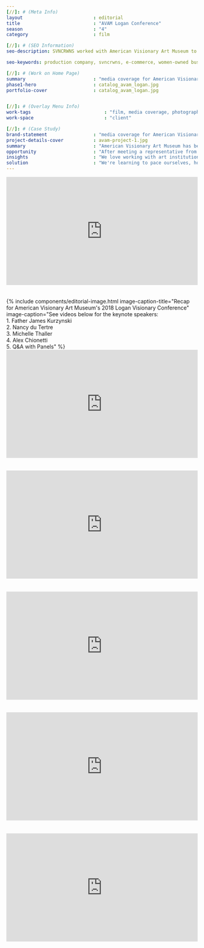 ```yaml
---
[//]: # (Meta Info)
layout                          : editorial
title 					        : "AVAM Logan Conference"
season				            : "4"
category 						: film

[//]: # (SEO Information)
seo-description: SVNCRWNS worked with American Visionary Art Museum to produce media coverage for its annual Logan Visionary Conference.

seo-keywords: production company, svncrwns, e-commerce, women-owned businesses, creative team, consulting, business operations, launch my brand, manage my brand, photography, videography, special projects

[//]: # (Work on Home Page)
summary                         : "media coverage for American Visionary Art Museum 2018 Visionary Conference"
phase1-hero                     : catalog_avam_logan.jpg
portfolio-cover					: catalog_avam_logan.jpg


[//]: # (Overlay Menu Info)
work-tags 							: "film, media coverage, photography"
work-space 							: "client"

[//]: # (Case Study)
brand-statement 				: "media coverage for American Visionary Art Museum 2018 Visionary Conference"
project-details-cover 			: avam-project-1.jpg
summary							: "American Visionary Art Museum has been a pillar in Baltimore, Maryland for over 20+ years. The museum's donors sponsor the Logan Visionary Conference every year inviting speakers to come and share insight on a particular theme that impacts art and community. This year's conference focused on the Two Worlds of Heaven: Science and Religion."
opportunity                     : "After meeting a representative from AVAM, we brainstormed ways that we could impact the museum and its upcoming annual conference. We reviewed all digital assets from the previous conference and were tasked with completing media coverage."
insights 						: "We love working with art institutions. We love providing impact on a large scale for big audiences to digest and enjoy. Although we were tasked with media coverage, we did an assessment of the museum's website presence and platform, communication channels and presence in the community. We were able to identify several opportunities to continue building our relationship with AVAM as well as some key opportunities to enhance the foundation that they've built and established in their 20+ years of existence."
solution 						: "We're learning to pace ourselves, honestly. Although we presented some really exciting approaches to leveraging what the museum has already established - our work captured photo and video media coverage for the Logan Conference. One thing we learned from this experience was to continue pushing the needle forward, continue sharing ideas, and continue to move fearlessly with our clients and helping them grow their platforms and presence. The truth is we knew the scope of our work going into this partnership, but we are so driven by our abilities to add value in the art + cultural spaces, that we're willing to keep pitching ideas, even if they are outside of the scope, the budget or the client's ability to see what we see. We love what we do!"
---
```

<div style="padding:56.25% 0 0 0;position:relative;"><iframe src="https://player.vimeo.com/video/265172091?portrait=0" style="position:absolute;top:0;left:0;width:100%;height:100%;" frameborder="0" webkitallowfullscreen mozallowfullscreen allowfullscreen></iframe></div><script src="https://player.vimeo.com/api/player.js"></script>
<br/><br/>
{% include components/editorial-image.html image-caption-title="Recap for American Visionary Art Museum's 2018 Logan Visionary Conference" image-caption="See videos below for the keynote speakers:<br/>1. Father James Kurzynski<br/>2. Nancy du Tertre<br/>3. Michelle Thaller<br/>4. Alex Chionetti<br/>5. Q&A with Panels" %}

<div class="frow justify-start">
	<div class="avam-videos" style="position: relative; padding-bottom: 56.25%;">
	<iframe style="position: absolute; top: 0; left: 0; width: 100%; height: 100%;"  src="https://www.youtube.com/embed/5B4A0s2SmQY" frameborder="0" allow="accelerometer; autoplay; encrypted-media; gyroscope; picture-in-picture" allowfullscreen></iframe></div>
	<br/><br/>
	<div class="avam-videos" style="position: relative; padding-bottom: 56.25%;">
		<iframe style="position: absolute; top: 0; left: 0; width: 100%; height: 100%;" src="https://www.youtube.com/embed/O4JaylCYS3I" frameborder="0" allow="accelerometer; autoplay; encrypted-media; gyroscope; picture-in-picture" allowfullscreen></iframe>
	</div>
	<br/><br/>
	<div class="avam-videos" style="position: relative; padding-bottom: 56.25%;">
	<iframe style="position: absolute; top: 0; left: 0; width: 100%; height: 100%;" src="https://www.youtube.com/embed/_ORQmCIGJoY" frameborder="0" allow="accelerometer; autoplay; encrypted-media; gyroscope; picture-in-picture" allowfullscreen></iframe></div>
	<br/><br/>
	<div class="avam-videos" style="position: relative; padding-bottom: 56.25%;">
	<iframe style="position: absolute; top: 0; left: 0; width: 100%; height: 100%;" src="https://www.youtube.com/embed/gwAg78MmeI0" frameborder="0" allow="accelerometer; autoplay; encrypted-media; gyroscope; picture-in-picture" allowfullscreen></iframe></div>
	<br/><br/>
	<div class="avam-videos" style="position: relative; padding-bottom: 56.25%;">
	<iframe style="position: absolute; top: 0; left: 0; width: 100%; height: 100%;" src="https://www.youtube.com/embed/TbZVlzNkBsE" frameborder="0" allow="accelerometer; autoplay; encrypted-media; gyroscope; picture-in-picture" allowfullscreen></iframe></div>
</div>




